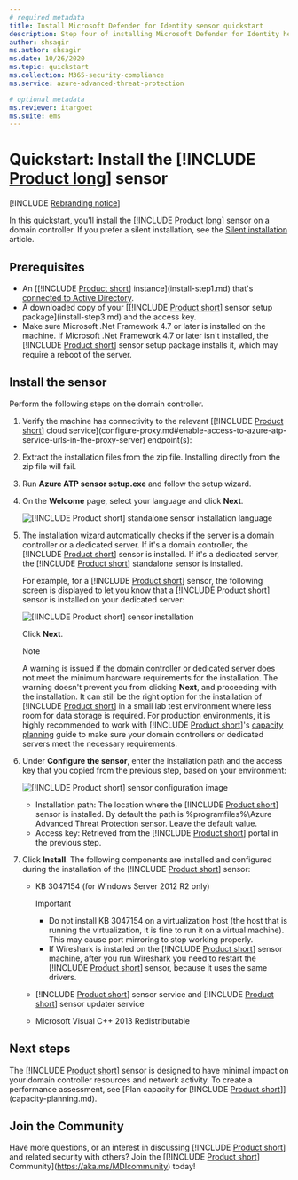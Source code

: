```yaml
---
# required metadata
title: Install Microsoft Defender for Identity sensor quickstart
description: Step four of installing Microsoft Defender for Identity helps you to install the Defender for Identity sensor.
author: shsagir
ms.author: shsagir
ms.date: 10/26/2020
ms.topic: quickstart
ms.collection: M365-security-compliance
ms.service: azure-advanced-threat-protection

# optional metadata
ms.reviewer: itargoet
ms.suite: ems
---
```


# Quickstart: Install the [!INCLUDE [Product long](includes/product-long.md)] sensor

[!INCLUDE [Rebranding notice](includes/rebranding.md)]

In this quickstart, you'll install the [!INCLUDE [Product long](includes/product-long.md)] sensor on a domain controller. If you prefer a silent installation, see the [Silent installation](silent-installation.md) article.

## Prerequisites

- An [[!INCLUDE [Product short](includes/product-short.md)] instance](install-step1.md) that's [connected to Active Directory](install-step2.md).
- A downloaded copy of your [[!INCLUDE [Product short](includes/product-short.md)] sensor setup package](install-step3.md) and the access key.
- Make sure Microsoft .Net Framework 4.7 or later is installed on the machine. If Microsoft .Net Framework 4.7 or later isn't installed, the [!INCLUDE [Product short](includes/product-short.md)] sensor setup package installs it, which may require a reboot of the server.

## Install the sensor

Perform the following steps on the domain controller.

1. Verify the machine has connectivity to the relevant [[!INCLUDE [Product short](includes/product-short.md)] cloud service](configure-proxy.md#enable-access-to-azure-atp-service-urls-in-the-proxy-server) endpoint(s):
1. Extract the installation files from the zip file. Installing directly from the zip file will fail.
1. Run **Azure ATP sensor setup.exe** and follow the setup wizard.
1. On the **Welcome** page, select your language and click **Next**.

    ![[!INCLUDE [Product short](includes/product-short.md)] standalone sensor installation language](media/sensor-install-language.png)

1. The installation wizard automatically checks if the server is a domain controller or a dedicated server. If it's a domain controller, the [!INCLUDE [Product short](includes/product-short.md)] sensor is installed. If it's a dedicated server, the [!INCLUDE [Product short](includes/product-short.md)] standalone sensor is installed.

    For example, for a [!INCLUDE [Product short](includes/product-short.md)] sensor, the following screen is displayed to let you know that a [!INCLUDE [Product short](includes/product-short.md)] sensor is installed on your dedicated server:

    ![[!INCLUDE [Product short](includes/product-short.md)] sensor installation](media/sensor-install-deployment-type.png)

    Click **Next**.

    > [!NOTE]
    > A warning is issued if the domain controller or dedicated server does not meet the minimum hardware requirements for the installation. The warning doesn't prevent you from clicking **Next**, and proceeding with the installation. It can still be the right option for the installation of [!INCLUDE [Product short](includes/product-short.md)] in a small lab test environment where less room for data storage is required. For production environments, it is highly recommended to work with [!INCLUDE [Product short](includes/product-short.md)]'s [capacity planning](capacity-planning.md) guide to make sure your domain controllers or dedicated servers meet the necessary requirements.

1. Under **Configure the sensor**, enter the installation path and the access key that you copied from the previous step, based on your environment:

    ![[!INCLUDE [Product short](includes/product-short.md)] sensor configuration image](media/sensor-install-config.png)

    - Installation path: The location where the [!INCLUDE [Product short](includes/product-short.md)] sensor is installed. By default the path is  %programfiles%\Azure Advanced Threat Protection sensor. Leave the default value.
    - Access key: Retrieved from the [!INCLUDE [Product short](includes/product-short.md)] portal in the previous step.

1. Click **Install**. The following components are installed and configured during the installation of the [!INCLUDE [Product short](includes/product-short.md)] sensor:

    - KB 3047154 (for Windows Server 2012 R2 only)

        > [!IMPORTANT]
        >
        > - Do not install KB 3047154 on a virtualization host (the host that is running the virtualization, it is fine to run it on a virtual machine). This may cause port mirroring to stop working properly.
        > - If Wireshark is installed on the [!INCLUDE [Product short](includes/product-short.md)] sensor machine, after you run Wireshark you need to restart the [!INCLUDE [Product short](includes/product-short.md)] sensor, because it uses the same drivers.

    - [!INCLUDE [Product short](includes/product-short.md)] sensor service and [!INCLUDE [Product short](includes/product-short.md)] sensor updater service
    - Microsoft Visual C++ 2013 Redistributable

## Next steps

The [!INCLUDE [Product short](includes/product-short.md)] sensor is designed to have minimal impact on your domain controller resources and network activity. To create a performance assessment, see [Plan capacity for [!INCLUDE [Product short](includes/product-short.md)]](capacity-planning.md).

## Join the Community

Have more questions, or an interest in discussing [!INCLUDE [Product short](includes/product-short.md)] and related security with others? Join the [[!INCLUDE [Product short](includes/product-short.md)] Community](https://aka.ms/MDIcommunity) today!
